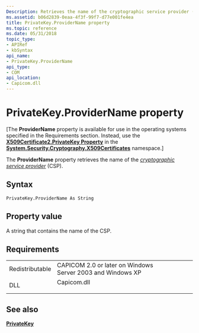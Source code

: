 ```yaml
---
Description: Retrieves the name of the cryptographic service provider (CSP).
ms.assetid: b06d2839-0eaa-4f3f-99f7-d77e001fe4ea
title: PrivateKey.ProviderName property
ms.topic: reference
ms.date: 05/31/2018
topic_type:
- APIRef
- kbSyntax
api_name:
- PrivateKey.ProviderName
api_type:
- COM
api_location:
- Capicom.dll
---
```


# PrivateKey.ProviderName property

\[The **ProviderName** property is available for use in the operating systems specified in the Requirements section. Instead, use the [**X509Certificate2.PrivateKey Property**](https://msdn.microsoft.com/library/ms148460(v=VS.100).aspx) in the [**System.Security.Cryptography.X509Certificates**](https://msdn.microsoft.com/library/73091bzx(v=VS.71).aspx) namespace.\]

The **ProviderName** property retrieves the name of the [*cryptographic service provider*](https://msdn.microsoft.com/library/ms721572(v=VS.85).aspx) (CSP).

## Syntax


```VB
PrivateKey.ProviderName As String
```



## Property value

A string that contains the name of the CSP.

## Requirements



|                            |                                                                                        |
|----------------------------|----------------------------------------------------------------------------------------|
| Redistributable<br/> | CAPICOM 2.0 or later on Windows Server 2003 and Windows XP<br/>                  |
| DLL<br/>             | <dl> <dt>Capicom.dll</dt> </dl> |



## See also

<dl> <dt>

[**PrivateKey**](privatekey.md)
</dt> </dl>

 

 




